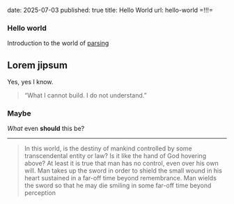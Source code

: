 date: 2025-07-03
published: true
title: Hello World
url: hello-world
=!!!=

### Hello world

Introduction to the world of [parsing](https://github.com)

## Lorem jipsum

Yes, yes I know.

> “What I cannot build. I do not understand.”

### Maybe

_What_ even **should** this be?

---

> In this world, is the destiny of mankind controlled by some transcendental entity or law? Is it like the hand of God hovering above? At least it is true that man has no control, even over his own will. Man takes up the sword in order to shield the small wound in his heart sustained in a far-off time beyond remembrance. Man wields the sword so that he may die smiling in some far-off time beyond perception
